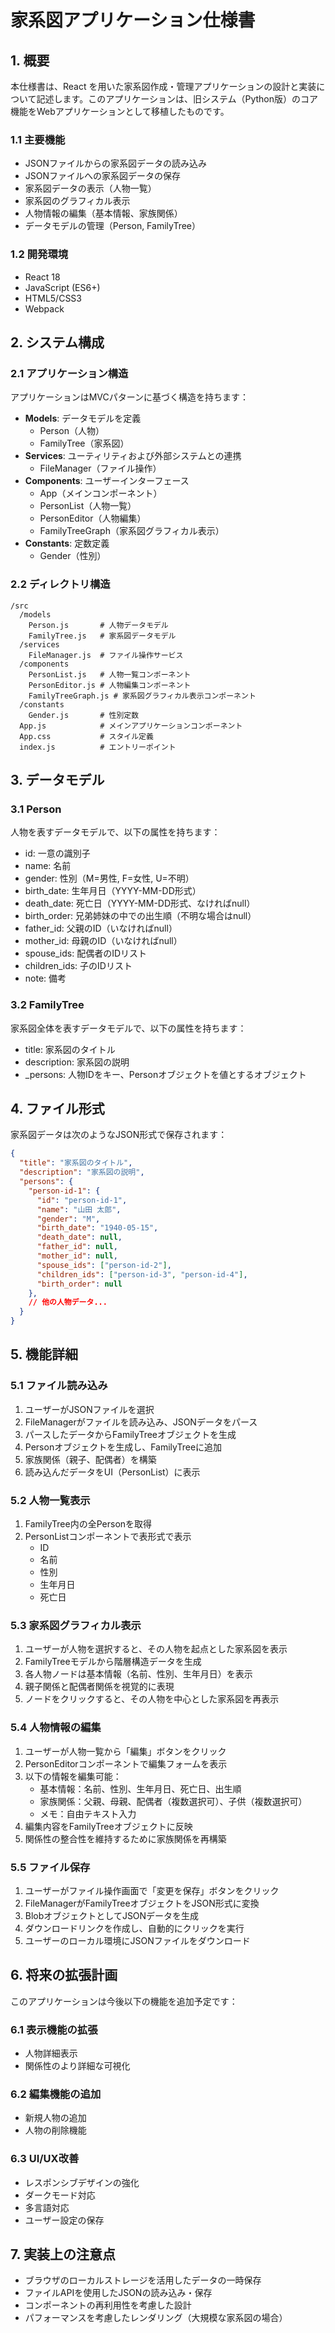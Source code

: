 # 家系図アプリケーション仕様書

## 1. 概要

本仕様書は、React を用いた家系図作成・管理アプリケーションの設計と実装について記述します。このアプリケーションは、旧システム（Python版）のコア機能をWebアプリケーションとして移植したものです。

### 1.1 主要機能

- JSONファイルからの家系図データの読み込み
- JSONファイルへの家系図データの保存
- 家系図データの表示（人物一覧）
- 家系図のグラフィカル表示
- 人物情報の編集（基本情報、家族関係）
- データモデルの管理（Person, FamilyTree）

### 1.2 開発環境

- React 18
- JavaScript (ES6+)
- HTML5/CSS3
- Webpack

## 2. システム構成

### 2.1 アプリケーション構造

アプリケーションはMVCパターンに基づく構造を持ちます：

- **Models**: データモデルを定義
  - Person（人物）
  - FamilyTree（家系図）
- **Services**: ユーティリティおよび外部システムとの連携
  - FileManager（ファイル操作）
- **Components**: ユーザーインターフェース
  - App（メインコンポーネント）
  - PersonList（人物一覧）
  - PersonEditor（人物編集）
  - FamilyTreeGraph（家系図グラフィカル表示）
- **Constants**: 定数定義
  - Gender（性別）

### 2.2 ディレクトリ構造

```
/src
  /models
    Person.js       # 人物データモデル
    FamilyTree.js   # 家系図データモデル
  /services
    FileManager.js  # ファイル操作サービス
  /components
    PersonList.js   # 人物一覧コンポーネント
    PersonEditor.js # 人物編集コンポーネント
    FamilyTreeGraph.js # 家系図グラフィカル表示コンポーネント
  /constants
    Gender.js       # 性別定数
  App.js            # メインアプリケーションコンポーネント
  App.css           # スタイル定義
  index.js          # エントリーポイント
```

## 3. データモデル

### 3.1 Person

人物を表すデータモデルで、以下の属性を持ちます：

- id: 一意の識別子
- name: 名前
- gender: 性別（M=男性, F=女性, U=不明）
- birth_date: 生年月日（YYYY-MM-DD形式）
- death_date: 死亡日（YYYY-MM-DD形式、なければnull）
- birth_order: 兄弟姉妹の中での出生順（不明な場合はnull）
- father_id: 父親のID（いなければnull）
- mother_id: 母親のID（いなければnull）
- spouse_ids: 配偶者のIDリスト
- children_ids: 子のIDリスト
- note: 備考

### 3.2 FamilyTree

家系図全体を表すデータモデルで、以下の属性を持ちます：

- title: 家系図のタイトル
- description: 家系図の説明
- _persons: 人物IDをキー、Personオブジェクトを値とするオブジェクト

## 4. ファイル形式

家系図データは次のようなJSON形式で保存されます：

```json
{
  "title": "家系図のタイトル",
  "description": "家系図の説明",
  "persons": {
    "person-id-1": {
      "id": "person-id-1",
      "name": "山田 太郎",
      "gender": "M",
      "birth_date": "1940-05-15",
      "death_date": null,
      "father_id": null,
      "mother_id": null,
      "spouse_ids": ["person-id-2"],
      "children_ids": ["person-id-3", "person-id-4"],
      "birth_order": null
    },
    // 他の人物データ...
  }
}
```

## 5. 機能詳細

### 5.1 ファイル読み込み

1. ユーザーがJSONファイルを選択
2. FileManagerがファイルを読み込み、JSONデータをパース
3. パースしたデータからFamilyTreeオブジェクトを生成
4. Personオブジェクトを生成し、FamilyTreeに追加
5. 家族関係（親子、配偶者）を構築
6. 読み込んだデータをUI（PersonList）に表示

### 5.2 人物一覧表示

1. FamilyTree内の全Personを取得
2. PersonListコンポーネントで表形式で表示
   - ID
   - 名前
   - 性別
   - 生年月日
   - 死亡日

### 5.3 家系図グラフィカル表示

1. ユーザーが人物を選択すると、その人物を起点とした家系図を表示
2. FamilyTreeモデルから階層構造データを生成
3. 各人物ノードは基本情報（名前、性別、生年月日）を表示
4. 親子関係と配偶者関係を視覚的に表現
5. ノードをクリックすると、その人物を中心とした家系図を再表示

### 5.4 人物情報の編集

1. ユーザーが人物一覧から「編集」ボタンをクリック
2. PersonEditorコンポーネントで編集フォームを表示
3. 以下の情報を編集可能：
   - 基本情報：名前、性別、生年月日、死亡日、出生順
   - 家族関係：父親、母親、配偶者（複数選択可）、子供（複数選択可）
   - メモ：自由テキスト入力
4. 編集内容をFamilyTreeオブジェクトに反映
5. 関係性の整合性を維持するために家族関係を再構築

### 5.5 ファイル保存

1. ユーザーがファイル操作画面で「変更を保存」ボタンをクリック
2. FileManagerがFamilyTreeオブジェクトをJSON形式に変換
3. BlobオブジェクトとしてJSONデータを生成
4. ダウンロードリンクを作成し、自動的にクリックを実行
5. ユーザーのローカル環境にJSONファイルをダウンロード

## 6. 将来の拡張計画

このアプリケーションは今後以下の機能を追加予定です：

### 6.1 表示機能の拡張

- 人物詳細表示
- 関係性のより詳細な可視化

### 6.2 編集機能の追加

- 新規人物の追加
- 人物の削除機能

### 6.3 UI/UX改善

- レスポンシブデザインの強化
- ダークモード対応
- 多言語対応
- ユーザー設定の保存

## 7. 実装上の注意点

- ブラウザのローカルストレージを活用したデータの一時保存
- ファイルAPIを使用したJSONの読み込み・保存
- コンポーネントの再利用性を考慮した設計
- パフォーマンスを考慮したレンダリング（大規模な家系図の場合）